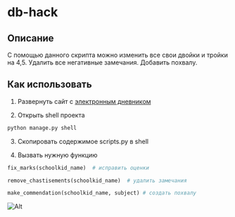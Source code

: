 # db-hack

## Описание

С помощью данного скрипта можно изменить все свои двойки и тройки на 4,5. Удалить все негативные замечания. Добавить похвалу.

## Как использовать

1. Развернуть сайт с [электронным дневником](https://github.com/devmanorg/e-diary.git)

2. Открыть shell проекта

```sh
python manage.py shell
```

3. Скопировать содержимое scripts.py в shell

4. Вызвать нужную функцию

```python
fix_marks(schoolkid_name)  # исправить оценки

remove_сhastisements(schoolkid_name)  # удалить замечания

make_commendation(schoolkid_name, subject) # создать похвалу
```

![Alt](http://ipic.su/img/img7/fs/orm3.1562416322.gif)
